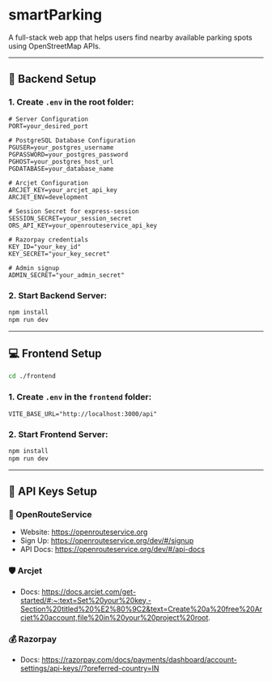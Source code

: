 # smartParking

A full-stack web app that helps users find nearby available parking spots using OpenStreetMap APIs.

---

## 🔧 Backend Setup

### 1. Create `.env` in the root folder:

```
# Server Configuration
PORT=your_desired_port

# PostgreSQL Database Configuration
PGUSER=your_postgres_username
PGPASSWORD=your_postgres_password
PGHOST=your_postgres_host_url
PGDATABASE=your_database_name

# Arcjet Configuration
ARCJET_KEY=your_arcjet_api_key
ARCJET_ENV=development

# Session Secret for express-session
SESSION_SECRET=your_session_secret
ORS_API_KEY=your_openrouteservice_api_key

# Razorpay credentials
KEY_ID="your_key_id"
KEY_SECRET="your_key_secret"

# Admin signup
ADMIN_SECRET="your_admin_secret"
```

### 2. Start Backend Server:

```bash
npm install
npm run dev
```

---

## 💻 Frontend Setup

```bash
cd ./frontend
```

### 1. Create `.env` in the `frontend` folder:

```
VITE_BASE_URL="http://localhost:3000/api"
```

### 2. Start Frontend Server:

```bash
npm install
npm run dev
```

---

## 🔑 API Keys Setup

### 📍 OpenRouteService
- Website: https://openrouteservice.org  
- Sign Up: https://openrouteservice.org/dev/#/signup  
- API Docs: https://openrouteservice.org/dev/#/api-docs

### 🛡️ Arcjet
- Docs: https://docs.arcjet.com/get-started/#:~:text=Set%20your%20key,-Section%20titled%20%E2%80%9C2&text=Create%20a%20free%20Arcjet%20account,file%20in%20your%20project%20root.

### 💰 Razorpay
- Docs: https://razorpay.com/docs/payments/dashboard/account-settings/api-keys//?preferred-country=IN